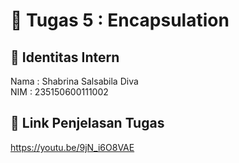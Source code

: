 # 📁 Tugas 5 : Encapsulation

## 👤 Identitas Intern
Nama : Shabrina Salsabila Diva             
NIM  : 235150600111002

## 🔗 Link Penjelasan Tugas

https://youtu.be/9jN_i6O8VAE

